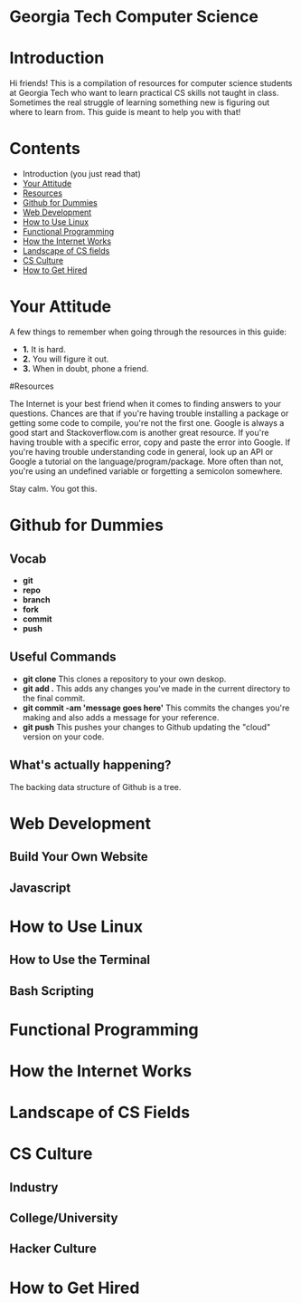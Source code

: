 Georgia Tech Computer Science 
=============

# Introduction

Hi friends! This is a compilation of resources for computer science students at Georgia Tech who want to learn practical CS skills not taught in class. Sometimes the real struggle of learning something new is figuring out where to learn from. This guide is meant to help you with that! 

# Contents
- Introduction (you just read that)
- [Your Attitude](#your-attitude)
- [Resources](#resources)
- [Github for Dummies](#github-for-dummies)
- [Web Development](#web-devevelopment)
- [How to Use Linux](#how-to-use-linux)
- [Functional Programming](#functional-programming)
- [How the Internet Works](#how-the-internet-works)
- [Landscape of CS fields](#landscape-of-cs-fields)
- [CS Culture](#cs-culture)
- [How to Get Hired](#how-to-get-hired)

# Your Attitude

A few things to remember when going through the resources in this guide:

- **1.** It is hard.
- **2.** You will figure it out.
- **3.** When in doubt, phone a friend.

#Resources

The Internet is your best friend when it comes to finding answers to your questions. Chances are that if you're having trouble installing a package or getting some code to compile, you're not the first one. Google is always a good start and Stackoverflow.com is another great resource. If you're having trouble with a specific error, copy and paste the error into Google. If you're having trouble understanding code in general, look up an API or Google a tutorial on the language/program/package. More often than not, you're using an undefined variable or forgetting a semicolon somewhere.

Stay calm. You got this.

# Github for Dummies
## Vocab
- **git** 
- **repo** 
- **branch** 
- **fork** 
- **commit** 
- **push** 

## Useful Commands
- **git clone** This clones a repository to your own deskop.
- **git add .** This adds any changes you've made in the current directory to the final commit.
- **git commit -am 'message goes here'** This commits the changes you're making and also adds a message for your reference.
- **git push** This pushes your changes to Github updating the "cloud" version on your code.
 

## What's actually happening?
The backing data structure of Github is a tree.

# Web Development
## Build Your Own Website
## Javascript

# How to Use Linux
## How to Use the Terminal
## Bash Scripting

# Functional Programming

# How the Internet Works

# Landscape of CS Fields

# CS Culture
## Industry
## College/University
## Hacker Culture

# How to Get Hired